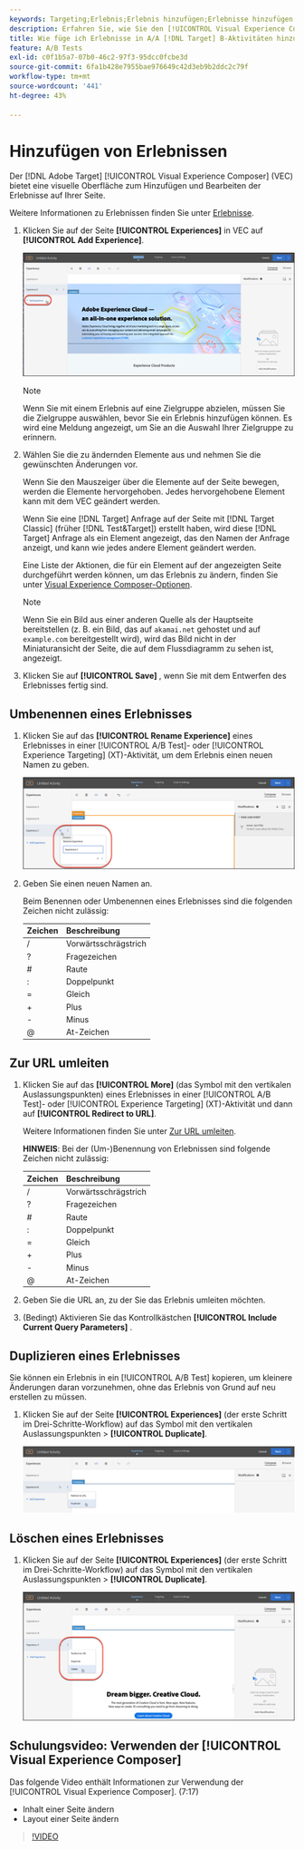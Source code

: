 ```yaml
---
keywords: Targeting;Erlebnis;Erlebnis hinzufügen;Erlebnisse hinzufügen
description: Erfahren Sie, wie Sie den [!UICONTROL Visual Experience Composer] (VEC) in  [!DNL Adobe Target].
title: Wie füge ich Erlebnisse in A/A [!DNL Target] B-Aktivitäten hinzu?
feature: A/B Tests
exl-id: c0f1b5a7-07b0-46c2-97f3-95dcc0fcbe3d
source-git-commit: 6fa1b428e7955bae976649c42d3eb9b2ddc2c79f
workflow-type: tm+mt
source-wordcount: '441'
ht-degree: 43%

---
```


# Hinzufügen von Erlebnissen

Der [!DNL Adobe Target] [!UICONTROL Visual Experience Composer] (VEC) bietet eine visuelle Oberfläche zum Hinzufügen und Bearbeiten der Erlebnisse auf Ihrer Seite.

Weitere Informationen zu Erlebnissen finden Sie unter [Erlebnisse](/help/main/c-experiences/experiences.md#concept_A2E10F6AFB3D4AEAB6951EE14688848D).

1. Klicken Sie auf der Seite **[!UICONTROL Experiences]** in VEC auf **[!UICONTROL Add Experience]**.

   ![Option „Erlebnis hinzufügen“](/help/main/c-activities/t-test-ab/t-test-create-ab/assets/add-experience.png)

   >[!NOTE]
   >
   >Wenn Sie mit einem Erlebnis auf eine Zielgruppe abzielen, müssen Sie die Zielgruppe auswählen, bevor Sie ein Erlebnis hinzufügen können. Es wird eine Meldung angezeigt, um Sie an die Auswahl Ihrer Zielgruppe zu erinnern.

1. Wählen Sie die zu ändernden Elemente aus und nehmen Sie die gewünschten Änderungen vor.

   Wenn Sie den Mauszeiger über die Elemente auf der Seite bewegen, werden die Elemente hervorgehoben. Jedes hervorgehobene Element kann mit dem VEC geändert werden.

   Wenn Sie eine [!DNL Target] Anfrage auf der Seite mit [!DNL Target Classic] (früher [!DNL Test&Target]) erstellt haben, wird diese [!DNL Target] Anfrage als ein Element angezeigt, das den Namen der Anfrage anzeigt, und kann wie jedes andere Element geändert werden.

   Eine Liste der Aktionen, die für ein Element auf der angezeigten Seite durchgeführt werden können, um das Erlebnis zu ändern, finden Sie unter [Visual Experience Composer-Optionen](/help/main/c-experiences/c-visual-experience-composer/viztarget-options.md).

   >[!NOTE]
   >
   >Wenn Sie ein Bild aus einer anderen Quelle als der Hauptseite bereitstellen (z. B. ein Bild, das auf `akamai.net` gehostet und auf `example.com` bereitgestellt wird), wird das Bild nicht in der Miniaturansicht der Seite, die auf dem Flussdiagramm zu sehen ist, angezeigt.

1. Klicken Sie auf **[!UICONTROL Save]** , wenn Sie mit dem Entwerfen des Erlebnisses fertig sind.

## Umbenennen eines Erlebnisses

1. Klicken Sie auf das **[!UICONTROL Rename Experience]** eines Erlebnisses in einer [!UICONTROL A/B Test]- oder [!UICONTROL Experience Targeting] (XT)-Aktivität, um dem Erlebnis einen neuen Namen zu geben.

   ![Erlebnis umbenennen](/help/main/c-activities/t-test-ab/t-test-create-ab/assets/rename-experience.png)

2. Geben Sie einen neuen Namen an.

   Beim Benennen oder Umbenennen eines Erlebnisses sind die folgenden Zeichen nicht zulässig:

   | Zeichen | Beschreibung |
   |--- |--- |
   | / | Vorwärtsschrägstrich |
   | ? | Fragezeichen |
   | # | Raute |
   | : | Doppelpunkt |
   | = | Gleich |
   | + | Plus |
   | - | Minus |
   | @ | At-Zeichen |

## Zur URL umleiten

1. Klicken Sie auf das **[!UICONTROL More]** (das Symbol mit den vertikalen Auslassungspunkten) eines Erlebnisses in einer [!UICONTROL A/B Test]- oder [!UICONTROL Experience Targeting] (XT)-Aktivität und dann auf **[!UICONTROL Redirect to URL]**.

   Weitere Informationen finden Sie unter [Zur URL umleiten](/help/main/c-experiences/c-visual-experience-composer/redirect-offer.md).

   **HINWEIS**: Bei der (Um-)Benennung von Erlebnissen sind folgende Zeichen nicht zulässig:

   | Zeichen | Beschreibung |
   |--- |--- |
   | / | Vorwärtsschrägstrich |
   | ? | Fragezeichen |
   | # | Raute |
   | : | Doppelpunkt |
   | = | Gleich |
   | + | Plus |
   | - | Minus |
   | @ | At-Zeichen |

1. Geben Sie die URL an, zu der Sie das Erlebnis umleiten möchten.

1. (Bedingt) Aktivieren Sie das Kontrollkästchen **[!UICONTROL Include Current Query Parameters]** .

## Duplizieren eines Erlebnisses

Sie können ein Erlebnis in ein [!UICONTROL A/B Test] kopieren, um kleinere Änderungen daran vorzunehmen, ohne das Erlebnis von Grund auf neu erstellen zu müssen.

1. Klicken Sie auf der Seite **[!UICONTROL Experiences]** (der erste Schritt im Drei-Schritte-Workflow) auf das Symbol mit den vertikalen Auslassungspunkten > **[!UICONTROL Duplicate]**.

   ![Option „Erlebnis duplizieren“](/help/main/c-activities/t-test-ab/t-test-create-ab/assets/duplicate-experience.png)

## Löschen eines Erlebnisses

1. Klicken Sie auf der Seite **[!UICONTROL Experiences]** (der erste Schritt im Drei-Schritte-Workflow) auf das Symbol mit den vertikalen Auslassungspunkten > **[!UICONTROL Duplicate]**.

   ![Option „Erlebnis löschen“](/help/main/c-activities/t-test-ab/t-test-create-ab/assets/delete-experience.png)

## Schulungsvideo: Verwenden der [!UICONTROL Visual Experience Composer]

Das folgende Video enthält Informationen zur Verwendung der [!UICONTROL Visual Experience Composer]. (7:17)

* Inhalt einer Seite ändern
* Layout einer Seite ändern

>[!VIDEO](https://video.tv.adobe.com/v/17399)
